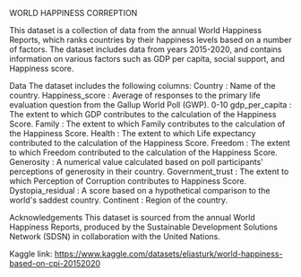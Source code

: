 WORLD HAPPINESS CORREPTION

This dataset is a collection of data from the annual World Happiness Reports, which ranks countries by their happiness levels based on a number of factors. 
The dataset includes data from years 2015-2020, and contains information on various factors such as GDP per capita, social support, and Happiness score.

Data
The dataset includes the following columns:
Country : Name of the country.
Happiness_score : Average of responses to the primary life evaluation question from the Gallup World Poll (GWP). 0-10
gdp_per_capita : The extent to which GDP contributes to the calculation of the Happiness Score.
Family : The extent to which Family contributes to the calculation of the Happiness Score.
Health : The extent to which Life expectancy contributed to the calculation of the Happiness Score.
Freedom : The extent to which Freedom contributed to the calculation of the Happiness Score.
Generosity : A numerical value calculated based on poll participants' perceptions of generosity in their country.
Government_trust : The extent to which Perception of Corruption contributes to Happiness Score.
Dystopia_residual : A score based on a hypothetical comparison to the world's saddest country.
Continent : Region of the country.

Acknowledgements
This dataset is sourced from the annual World Happiness Reports, produced by the Sustainable Development Solutions Network (SDSN) in collaboration with the United Nations.

Kaggle link: https://www.kaggle.com/datasets/eliasturk/world-happiness-based-on-cpi-20152020
